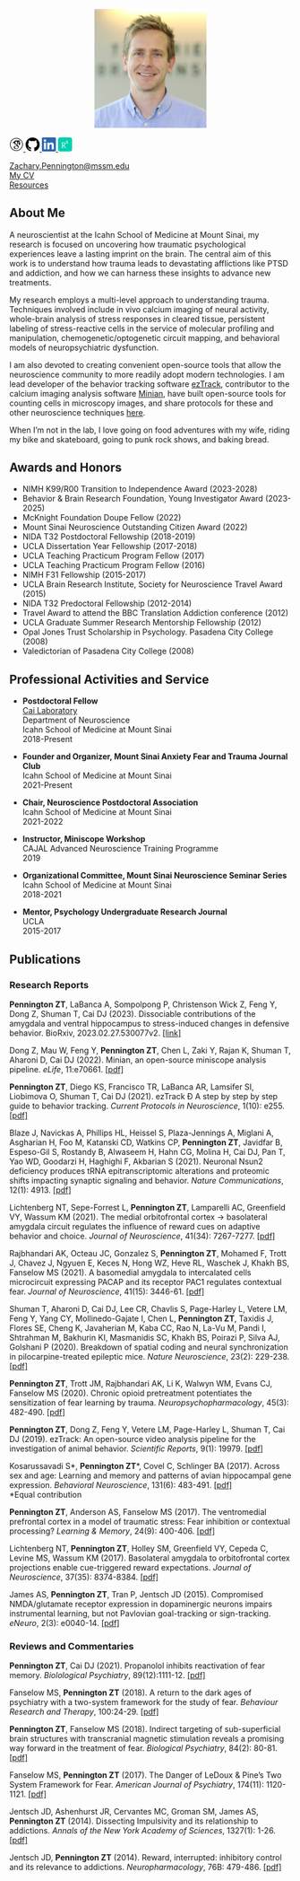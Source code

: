 <p align="center">
  <img width="200" src="./images/zPennington_HS_pic.JPG">
</p>

<p align="left">
   
  <a href="https://scholar.google.com/citations?hl=en&user=yZ1dyEoAAAAJ">
    <img width="25" src="./images/GS_100px.png"> 
  </a>
  
  <a href="https://github.com/ZachPenn">
    <img width="25" src="./images/GH_100px.png"> 
  </a>
  
  <a href="https://www.linkedin.com/in/zach-pennington-3b76b321a/">
    <img width="25" src="./images/LN_100px.png">
  </a>
  
  <a href="https://www.researchgate.net/profile/Zachary-Pennington">
    <img width="25" src="./images/RG_100px.png">
  </a> 
  
</p>

Zachary.Pennington@mssm.edu  
[My CV](./ZPennington_CV.pdf)   
[Resources](https://github.com/ZachPenn/Resources/wiki)

## About Me

A neuroscientist at the Icahn School of Medicine at Mount Sinai, my research is focused on uncovering how traumatic psychological experiences leave a lasting imprint on the brain.  The central aim of this work is to understand how trauma leads to devastating afflictions like PTSD and addiction, and how we can harness these insights to advance new treatments.

My research employs a multi-level approach to understanding trauma.  Techniques involved include in vivo calcium imaging of neural activity, whole-brain analysis of stress responses in cleared tissue, persistent labeling of stress-reactive cells in the service of molecular profiling and manipulation, chemogenetic/optogenetic circuit mapping, and behavioral models of neuropsychiatric dysfunction.

I am also devoted to creating convenient open-source tools that allow the neuroscience community to more readily adopt modern technologies.  I am lead developer of the behavior tracking software [ezTrack](https://github.com/DeniseCaiLab/ezTrack), contributor to the calcium imaging analysis software [Minian](https://github.com/denisecailab/minian), have built open-source tools for counting cells in microscopy images, and share protocols for these and other neuroscience techniques [here](https://github.com/ZachPenn/Resources/wiki).  

When I’m not in the lab, I love going on food adventures with my wife, riding my bike and skateboard, going to punk rock shows, and baking bread.

## Awards and Honors

* NIMH K99/R00 Transition to Independence Award (2023-2028)
* Behavior & Brain Research Foundation, Young Investigator Award (2023-2025)
* McKnight Foundation Doupe Fellow (2022)
* Mount Sinai Neuroscience Outstanding Citizen Award (2022)
* NIDA T32 Postdoctoral Fellowship (2018-2019)
* UCLA Dissertation Year Fellowship (2017-2018)
* UCLA Teaching Practicum Program Fellow (2017)
* UCLA Teaching Practicum Program Fellow (2016)
* NIMH F31 Fellowship (2015-2017)
* UCLA Brain Research Institute, Society for Neuroscience Travel Award (2015)
* NIDA T32 Predoctoral Fellowship (2012-2014)
* Travel Award to attend the BBC Translation Addiction conference (2012)
* UCLA Graduate Summer Research Mentorship Fellowship (2012)
* Opal Jones Trust Scholarship in Psychology.  Pasadena City College (2008)
* Valedictorian of Pasadena City College (2008)


## Professional Activities and Service

* **Postdoctoral Fellow**    
  [Cai Laboratory](http://labs.neuroscience.mssm.edu/project/cai-lab/)  
  Department of Neuroscience  
  Icahn School of Medicine at Mount Sinai  
  2018-Present

* **Founder and Organizer, Mount Sinai Anxiety Fear and Trauma Journal Club**  
  Icahn School of Medicine at Mount Sinai  
  2021-Present
  
* **Chair, Neuroscience Postdoctoral Association**  
  Icahn School of Medicine at Mount Sinai  
  2021-2022

* **Instructor, Miniscope Workshop**  
  CAJAL Advanced Neuroscience Training Programme  
  2019

* **Organizational Committee, Mount Sinai Neuroscience Seminar Series**  
  Icahn School of Medicine at Mount Sinai  
  2018-2021

* **Mentor, Psychology Undergraduate Research Journal**  
  UCLA  
  2015-2017

## Publications

### Research Reports

**Pennington ZT**, LaBanca A, Sompolpong P, Christenson Wick Z, Feng Y, Dong Z, Shuman T, Cai DJ (2023). Dissociable contributions of the amygdala and ventral hippocampus to stress-induced changes in defensive behavior. BioRxiv, 2023.02.27.530077v2. [[link]](https://www.biorxiv.org/content/10.1101/2023.02.27.530077v2)

Dong Z, Mau W, Feng Y, **Pennington ZT**, Chen L, Zaki Y, Rajan K, Shuman T, Aharoni D, Cai DJ (2022). Minian, an open-source miniscope analysis pipeline. *eLife*, 11:e70661. [[pdf]](./2022_Dong_Mau_Feng_etal.pdf)  

**Pennington ZT**, Diego KS, Francisco TR, LaBanca AR, Lamsifer SI, Liobimova O, Shuman T, Cai DJ (2021). ezTrack Ð A step by step by step guide to behavior tracking. *Current Protocols in Neuroscience*, 1(10): e255. [[pdf]](./2021_Pennington_Diego_Francisco_etal.pdf)  

Blaze J, Navickas A, Phillips HL, Heissel S, Plaza-Jennings A, Miglani A, Asgharian H, Foo M, Katanski CD, Watkins CP, **Pennington ZT**, Javidfar B, Espeso-Gil S, Rostandy B, Alwaseem H, Hahn CG, Molina H, Cai DJ, Pan T, Yao WD, Goodarzi H, Haghighi F, Akbarian S (2021). Neuronal Nsun2 deficiency produces tRNA epitranscriptomic alterations and proteomic shifts impacting synaptic signaling and behavior. *Nature Communications*, 12(1): 4913. [[pdf]](./2021_Blaze_Navickas_Phillips_etal.pdf)  

Lichtenberg NT, Sepe-Forrest L, **Pennington ZT**, Lamparelli AC, Greenfield VY, Wassum KM (2021).  The medial orbitofrontal cortex &#8594; basolateral amygdala circuit regulates the influence of reward cues on adaptive behavior and choice.  *Journal of Neuroscience*, 41(34): 7267-7277. [[pdf]](./2021_Lichtenberg_SepeForrest_Pennington_etal.pdf)  

Rajbhandari AK, Octeau JC, Gonzalez S, **Pennington ZT**, Mohamed F, Trott J, Chavez J, Ngyuen E, Keces N, Hong WZ, Heve RL, Waschek J, Khakh BS, Fanselow MS (2021). A basomedial amygdala to intercalated cells microcircuit expressing PACAP and its receptor PAC1 regulates contextual fear. *Journal of Neuroscience*, 41(15): 3446-61. [[pdf]](./2021_Rajbhandari_Octeau_etal.pdf)  

Shuman T, Aharoni D, Cai DJ, Lee CR, Chavlis S, Page-Harley L, Vetere LM, Feng Y, Yang CY, Mollinedo-Gajate I, Chen L, **Pennington ZT**, Taxidis J, Flores SE, Cheng K, Javaherian M, Kaba CC, Rao N, La-Vu M, Pandi I, Shtrahman M, Bakhurin KI, Masmanidis SC, Khakh BS, Poirazi P, Silva AJ, Golshani P (2020). Breakdown of spatial coding and neural synchronization in pilocarpine-treated epileptic mice.  *Nature Neuroscience*, 23(2): 229-238. [[pdf]](./2020_Shuman_Aharoni_Cai_etal.pdf)  

**Pennington ZT**, Trott JM, Rajbhandari AK, Li K, Walwyn WM, Evans CJ, Fanselow MS (2020). Chronic opioid pretreatment potentiates the sensitization of fear learning by trauma. *Neuropsychopharmacology*, 45(3): 482-490. [[pdf]](./2020_Pennington_Trott_etal.pdf)  

**Pennington ZT**, Dong Z, Feng Y, Vetere LM, Page-Harley L, Shuman T, Cai DJ (2019). ezTrack: An open-source video analysis pipeline for the investigation of animal behavior. *Scientific Reports*, 9(1): 19979. [[pdf]](./2019_Pennington_Dong_Feng_etal.pdf)  

Kosarussavadi S\*, **Pennington ZT**\*, Covel C, Schlinger BA (2017).   Across sex and age: Learning and memory and patterns of avian hippocampal gene expression.  *Behavioral Neuroscience*, 131(6): 483-491. [[pdf]](./2017_Kosarussavadi_Pennington_Covell_etal.pdf)  
\*Equal contribution

**Pennington ZT**, Anderson AS, Fanselow MS (2017).  The ventromedial prefrontal cortex in a model of traumatic stress: Fear inhibition or contextual processing?  *Learning & Memory*, 24(9): 400-406. [[pdf]](./2017_Pennington_Anderson_Fanselow.pdf)  

Lichtenberg NT, **Pennington ZT**, Holley SM, Greenfield VY, Cepeda C, Levine MS, Wassum KM (2017).  Basolateral amygdala to orbitofrontal cortex projections enable cue-triggered reward expectations.  *Journal of Neuroscience*, 37(35): 8374-8384. [[pdf]](./2017_Lichtenberg_Pennington_Holley_etal.pdf)  

James AS, **Pennington ZT**, Tran P, Jentsch JD (2015).  Compromised NMDA/glutamate receptor expression in dopaminergic neurons impairs instrumental learning, but not Pavlovian goal-tracking or sign-tracking.  *eNeuro*,  2(3): e0040-14. [[pdf]](./2015_James_Pennington_Tran_etal.pdf)  

### Reviews and Commentaries

**Pennington ZT**, Cai DJ (2021). Propanolol inhibits reactivation of fear memory.  *Biolological Psychiatry*, 89(12):1111-12. [[pdf]](./2021_Pennington_Cai.pdf)  

Fanselow MS, **Pennington ZT** (2018).  A return to the dark ages of psychiatry with a two-system framework for the study of fear.  *Behaviour Research and Therapy*, 100:24-29. [[pdf]](./2018_Fanselow_Pennington.pdf)  

**Pennington ZT**, Fanselow MS (2018).  Indirect targeting of sub-superficial brain structures with transcranial magnetic stimulation reveals a promising way forward in the treatment of fear.  *Biological Psychiatry*, 84(2): 80-81. [[pdf]](./2018_Pennington_Fanselow.pdf)  

Fanselow MS, **Pennington ZT** (2017).  The Danger of LeDoux & Pine’s Two System Framework for Fear.  *American Journal of Psychiatry*, 174(11): 1120-1121. [[pdf]](./2017_Fanselow_Pennington.pdf)  

Jentsch JD, Ashenhurst JR, Cervantes MC, Groman SM, James AS, **Pennington ZT** (2014).  Dissecting Impulsivity and its relationship to addictions.  *Annals of the New York Academy of Sciences*,  1327(1): 1-26. [[pdf]](./2014_Jentsch_Ashenhurst_etal.pdf)  

Jentsch JD, **Pennington ZT** (2014).  Reward, interrupted: inhibitory control and its relevance to addictions.  *Neuropharmacology*, 76B: 479-486. [[pdf]](./2014_Jentsch_Pennington.pdf)  
